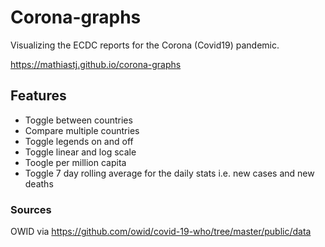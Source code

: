 # Corona-graphs

Visualizing the ECDC reports for the Corona (Covid19) pandemic.

https://mathiastj.github.io/corona-graphs

## Features

- Toggle between countries
- Compare multiple countries
- Toggle legends on and off
- Toggle linear and log scale
- Toogle per million capita
- Toggle 7 day rolling average for the daily stats i.e. new cases and new deaths

### Sources

OWID via https://github.com/owid/covid-19-who/tree/master/public/data

